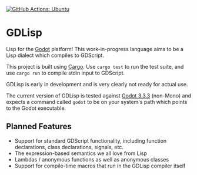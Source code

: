 [![GitHub Actions: Ubuntu](https://github.com/mercerenies/gdlisp/actions/workflows/test-Godotv3.3.3-Ubuntu.yml/badge.svg)](https://github.com/Mercerenies/gdlisp/actions/workflows/test-Godotv3.3.3-Ubuntu.yml)

# GDLisp

Lisp for the [Godot](https://godotengine.org/) platform! This
work-in-progress language aims to be a Lisp dialect which compiles to
GDScript.

This project is built using [Cargo](https://doc.rust-lang.org/cargo/).
Use `cargo test` to run the test suite, and use `cargo run` to compile
stdin input to GDScript.

GDLisp is early in development and is very clearly not ready for actual use.

The current version of GDLisp is tested against [Godot
3.3.3](https://godotengine.org/article/maintenance-release-godot-3-3-3)
(non-Mono) and expects a command called `godot` to be on your system's
path which points to the Godot executable.

## Planned Features

* Support for standard GDScript functionality, including function
  declarations, class declarations, signals, etc.
* The expression-based semantics we all love from Lisp
* Lambdas / anonymous functions as well as anonymous classes
* Support for compile-time macros that run in the GDLisp compiler
  itself
